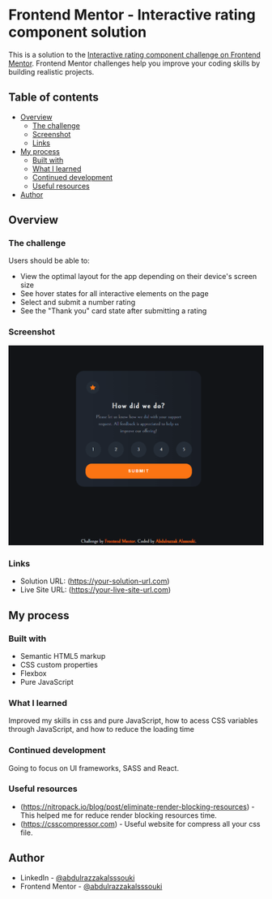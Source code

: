 # Frontend Mentor - Interactive rating component solution

This is a solution to the [Interactive rating component challenge on Frontend Mentor](https://www.frontendmentor.io/challenges/interactive-rating-component-koxpeBUmI). Frontend Mentor challenges help you improve your coding skills by building realistic projects.

## Table of contents

- [Overview](#overview)
  - [The challenge](#the-challenge)
  - [Screenshot](#screenshot)
  - [Links](#links)
- [My process](#my-process)
  - [Built with](#built-with)
  - [What I learned](#what-i-learned)
  - [Continued development](#continued-development)
  - [Useful resources](#useful-resources)
- [Author](#author)

## Overview

### The challenge

Users should be able to:

- View the optimal layout for the app depending on their device's screen size
- See hover states for all interactive elements on the page
- Select and submit a number rating
- See the "Thank you" card state after submitting a rating

### Screenshot

![](./design/screenshot.png)

### Links

- Solution URL: (https://your-solution-url.com)
- Live Site URL: (https://your-live-site-url.com)

## My process

### Built with

- Semantic HTML5 markup
- CSS custom properties
- Flexbox
- Pure JavaScript

### What I learned

Improved my skills in css and pure JavaScript, how to acess CSS variables through JavaScript, and how to reduce the loading time

### Continued development

Going to focus on UI frameworks, SASS and React.

### Useful resources

- (https://nitropack.io/blog/post/eliminate-render-blocking-resources) - This helped me for reduce render blocking resources time.
- (https://csscompressor.com) - Useful website for compress all your css file.

## Author

- LinkedIn - [@abdulrazzakalsssouki](https://www.linkedin.com/in/abdulrazzakalsssouki)
- Frontend Mentor - [@abdulrazzakalsssouki](https://www.frontendmentor.io/profile/Abdalrzakalsouki)
